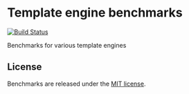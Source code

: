 # Template engine benchmarks

[![Build Status](https://travis-ci.org/slim-template/benchmarks.svg?branch=master)](https://travis-ci.org/slim-template/benchmarks)

Benchmarks for various template engines

## License

Benchmarks are released under the [MIT license](http://www.opensource.org/licenses/MIT).

